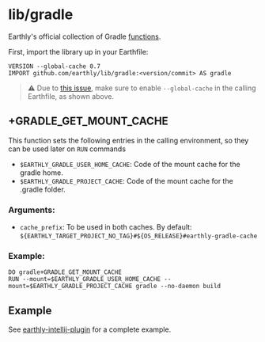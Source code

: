 # lib/gradle

Earthly's official collection of Gradle [functions](https://docs.earthly.dev/docs/guides/functions).

First, import the library up in your Earthfile:
```earthfile
VERSION --global-cache 0.7
IMPORT github.com/earthly/lib/gradle:<version/commit> AS gradle
```
> :warning: Due to [this issue](https://github.com/earthly/earthly/issues/3490), make sure to enable `--global-cache` in the calling Earthfile, as shown above.

## +GRADLE_GET_MOUNT_CACHE

This function sets the following entries in the calling environment, so they can be used later on `RUN` commands
- `$EARTHLY_GRADLE_USER_HOME_CACHE`: Code of the mount cache for the gradle home.
- `$EARTHLY_GRADLE_PROJECT_CACHE`: Code of the mount cache for the .gradle folder.

### Arguments:
- `cache_prefix`: To be used in both caches. By default: `${EARTHLY_TARGET_PROJECT_NO_TAG}#${OS_RELEASE}#earthly-gradle-cache`

### Example:
```earthly
DO gradle+GRADLE_GET_MOUNT_CACHE
RUN --mount=$EARTHLY_GRADLE_USER_HOME_CACHE --mount=$EARTHLY_GRADLE_PROJECT_CACHE gradle --no-daemon build
```

## Example
See [earthly-intellij-plugin](https://github.com/earthly/earthly-intellij-plugin/blob/main/Earthfile) for a complete example.